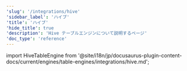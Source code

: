 ```yaml
---
'slug': '/integrations/hive'
'sidebar_label': 'ハイブ'
'title': 'ハイブ'
'hide_title': true
'description': 'Hive テーブルエンジンについて説明するページ'
'doc_type': 'reference'
---
```


import HiveTableEngine from '@site/i18n/jp/docusaurus-plugin-content-docs/current/engines/table-engines/integrations/hive.md';

<HiveTableEngine/>
